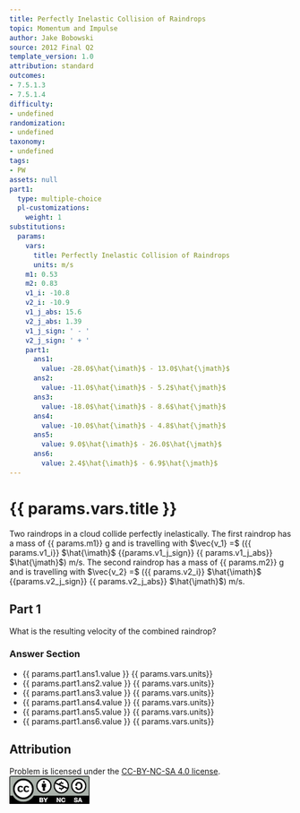 ```yaml
---
title: Perfectly Inelastic Collision of Raindrops
topic: Momentum and Impulse
author: Jake Bobowski
source: 2012 Final Q2
template_version: 1.0
attribution: standard
outcomes:
- 7.5.1.3
- 7.5.1.4
difficulty:
- undefined
randomization:
- undefined
taxonomy:
- undefined
tags:
- PW
assets: null
part1:
  type: multiple-choice
  pl-customizations:
    weight: 1
substitutions:
  params:
    vars:
      title: Perfectly Inelastic Collision of Raindrops
      units: m/s
    m1: 0.53
    m2: 0.83
    v1_i: -10.8
    v2_i: -10.9
    v1_j_abs: 15.6
    v2_j_abs: 1.39
    v1_j_sign: ' - '
    v2_j_sign: ' + '
    part1:
      ans1:
        value: -28.0$\hat{\imath}$ - 13.0$\hat{\jmath}$
      ans2:
        value: -11.0$\hat{\imath}$ - 5.2$\hat{\jmath}$
      ans3:
        value: -18.0$\hat{\imath}$ - 8.6$\hat{\jmath}$
      ans4:
        value: -10.0$\hat{\imath}$ - 4.8$\hat{\jmath}$
      ans5:
        value: 9.0$\hat{\imath}$ - 26.0$\hat{\jmath}$
      ans6:
        value: 2.4$\hat{\imath}$ - 6.9$\hat{\jmath}$
---
```

# {{ params.vars.title }}
Two raindrops in a cloud collide perfectly inelastically. The first raindrop has a mass of {{ params.m1}} g and is travelling with $\vec{v_1} =$ ({{ params.v1_i}} $\hat{\imath}$ {{params.v1_j_sign}} {{ params.v1_j_abs}} $\hat{\jmath}$) m/s.
The second raindrop has a mass of {{ params.m2}} g and is travelling with $\vec{v_2} =$ ({{ params.v2_i}} $\hat{\imath}$ {{params.v2_j_sign}} {{ params.v2_j_abs}} $\hat{\jmath}$) m/s.

## Part 1

What is the resulting velocity of the combined raindrop?

### Answer Section

- {{ params.part1.ans1.value }} {{ params.vars.units}}
- {{ params.part1.ans2.value }} {{ params.vars.units}}
- {{ params.part1.ans3.value }} {{ params.vars.units}}
- {{ params.part1.ans4.value }} {{ params.vars.units}}
- {{ params.part1.ans5.value }} {{ params.vars.units}}
- {{ params.part1.ans6.value }} {{ params.vars.units}}

## Attribution

Problem is licensed under the [CC-BY-NC-SA 4.0 license](https://creativecommons.org/licenses/by-nc-sa/4.0/).<br> ![The Creative Commons 4.0 license requiring attribution-BY, non-commercial-NC, and share-alike-SA license.](https://raw.githubusercontent.com/firasm/bits/master/by-nc-sa.png)